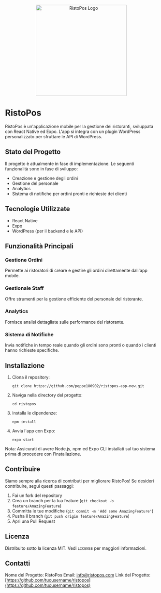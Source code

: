 <p align="center">
  <img src="/api/placeholder/300/100" alt="RistoPos Logo" width="300"/>
</p>

# RistoPos

RistoPos è un'applicazione mobile per la gestione dei ristoranti, sviluppata con React Native ed Expo. L'app si integra con un plugin WordPress personalizzato per sfruttare le API di WordPress.

## Stato del Progetto

Il progetto è attualmente in fase di implementazione. Le seguenti funzionalità sono in fase di sviluppo:

- Creazione e gestione degli ordini
- Gestione del personale
- Analytics
- Sistema di notifiche per ordini pronti e richieste dei clienti

## Tecnologie Utilizzate

- React Native
- Expo
- WordPress (per il backend e le API)

## Funzionalità Principali

### Gestione Ordini
Permette ai ristoratori di creare e gestire gli ordini direttamente dall'app mobile.

### Gestionale Staff
Offre strumenti per la gestione efficiente del personale del ristorante.

### Analytics
Fornisce analisi dettagliate sulle performance del ristorante.

### Sistema di Notifiche
Invia notifiche in tempo reale quando gli ordini sono pronti o quando i clienti hanno richieste specifiche.

## Installazione

1. Clona il repository:
   ```
   git clone https://github.com/peppe180902/ristopos-app-new.git
   ```
2. Naviga nella directory del progetto:
   ```
   cd ristopos
   ```
3. Installa le dipendenze:
   ```
   npm install
   ```
4. Avvia l'app con Expo:
   ```
   expo start
   ```

Nota: Assicurati di avere Node.js, npm ed Expo CLI installati sul tuo sistema prima di procedere con l'installazione.

## Contribuire

Siamo sempre alla ricerca di contributi per migliorare RistoPos! Se desideri contribuire, segui questi passaggi:

1. Fai un fork del repository
2. Crea un branch per la tua feature (`git checkout -b feature/AmazingFeature`)
3. Committa le tue modifiche (`git commit -m 'Add some AmazingFeature'`)
4. Pusha il branch (`git push origin feature/AmazingFeature`)
5. Apri una Pull Request

## Licenza

Distribuito sotto la licenza MIT. Vedi `LICENSE` per maggiori informazioni.

## Contatti

Nome del Progetto: RistoPos
Email: info@ristopos.com
Link del Progetto: [https://github.com/tuousername/ristopos](https://github.com/tuousername/ristopos)